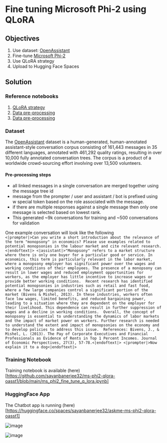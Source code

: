 # Fine tuning Microsoft Phi-2 using QLoRA

## Objectives
1. Use dataset: [OpenAssistant](https://huggingface.co/datasets/OpenAssistant/oasst1?row=0)
2. Fine-tune [Microsoft Phi-2](https://huggingface.co/microsoft/phi-2)
3. Use QLoRA strategy
4. Upload to Hugging Face Spaces

## Solution

### Reference notebooks
1. [QLoRA strategy](https://github.com/mshumer/gpt-llm-trainer/blob/main/One_Prompt___Fine_Tuned_LLaMA_2.ipynb)
2. [Data pre-processing](https://github.com/LAION-AI/Open-Assistant/blob/main/notebooks/openassistant-oasst1/getting-started.ipynb)
3. [Data pre-processing](https://huggingface.co/dfurman/Falcon-7B-Chat-v0.1/blob/main/finetune_falcon7b_oasst1_with_bnb_peft.ipynb)

### Dataset

The [OpenAssistant](https://huggingface.co/datasets/OpenAssistant/oasst1?row=0) dataset is a human-generated, human-annotated assistant-style conversation corpus consisting of 161,443 messages in 35 different languages, annotated with 461,292 quality ratings, resulting in over 10,000 fully annotated conversation trees. The corpus is a product of a worldwide crowd-sourcing effort involving over 13,500 volunteers.

#### Pre-processing steps
- all linked messages in a single conversation are merged together using the message tree id
- message from the prompter / user and assistant / bot is prefixed using w special token based on the role associated with the message.
- if there are multiple responses against a single message then only one message is selected based on lowest rank.
- This generated ~9k conversations for training and ~500 conversations for validation  

One example conversation will look like the following  
`<|prompter|>Can you write a short introduction about the relevance of the term "monopsony" in economics? Please use examples related to potential monopsonies in the labour market and cite relevant research.<|endoftext|>
<|assistant|>"Monopsony" refers to a market structure where there is only one buyer for a particular good or service. In economics, this term is particularly relevant in the labor market, where a monopsony employer has significant power over the wages and working conditions of their employees. The presence of a monopsony can result in lower wages and reduced employment opportunities for workers, as the employer has little incentive to increase wages or provide better working conditions.  Recent research has identified potential monopsonies in industries such as retail and fast food, where a few large companies control a significant portion of the market (Bivens & Mishel, 2013). In these industries, workers often face low wages, limited benefits, and reduced bargaining power, leading to a situation where they are dependent on the employer for their livelihood. This dependence can result in further suppression of wages and a decline in working conditions.  Overall, the concept of monopsony is essential to understanding the dynamics of labor markets and the impact of market power on workers. Further research is needed to understand the extent and impact of monopsonies on the economy and to develop policies to address this issue.  References: Bivens, J., & Mishel, L. (2013). The Pay of Corporate Executives and Financial Professionals as Evidence of Rents in Top 1 Percent Incomes. Journal of Economic Perspectives, 27(3), 57-78.<|endoftext|>
<|prompter|>Now explain it to a dog<|endoftext|>`

### Training Notebook

Training notebook is available (here)[https://github.com/sayanbanerjee32/ms-phi2-qlora-oasst1/blob/main/ms_phi2_fine_tune_q_lora.ipynb]


### HuggingFace App

The Chatbot app is running (here)[https://huggingface.co/spaces/sayanbanerjee32/askme-ms-phi2-qlora-oasst1]

![image](https://github.com/user-attachments/assets/beba3c59-460f-41cf-873d-8caec568c365)

![image](https://github.com/user-attachments/assets/fca79952-f39c-4b89-aaf0-b50b7ceac68b)


